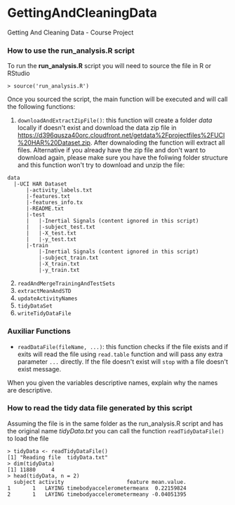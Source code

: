 GettingAndCleaningData
======================

Getting And Cleaning Data - Course Project


### How to use the run_analysis.R script
To run the **run_analysis.R** script you will need to source the file in R or RStudio

```
> source('run_analysis.R')
```

Once you sourced the script, the main function will be executed and will call the following functions: 

1. `downloadAndExtractZipFile()`: this function will create a folder _data_ locally if doesn't exist and download the data zip file in https://d396qusza40orc.cloudfront.net/getdata%2Fprojectfiles%2FUCI%20HAR%20Dataset.zip. After downaloding the function will extract all files.
Alternative if you already have the zip file and don't want to download again, please make sure you have the foliwing folder structure and this function won't try to download and unzip the file:
```
data
  |-UCI HAR Dataset
      |-activity_labels.txt
      |-features.txt
      |-features_info.tx
      |-README.txt
      |-test
      |   |-Inertial Signals (content ignored in this script)
      |   |-subject_test.txt
      |   |-X_test.txt
      |   |-y_test.txt
      |-train
          |-Inertial Signals (content ignored in this script)
          |-subject_train.txt
          |-X_train.txt
          |-y_train.txt
```
2. `readAndMergeTrainingAndTestSets`
3. `extractMeanAndSTD`
4. `updateActivityNames`
5. `tidyDataSet`
6. `writeTidyDataFile`



### Auxiliar Functions

* `readDataFile(fileName, ...)`: this function checks if the file exists and if exits will read the file using `read.table` function and will pass any extra parameter `...` directly.
If the file doesn't exist will `stop` with a file doesn't exist message.





When you given the variables descriptive names, explain why the names are descriptive.

### How to read the tidy data file generated by this script
Assuming the file is in the same folder as the run_analysis.R script and has the original name *tidyData.txt* you can call the function `readTidyDataFile()` to load the file

```
> tidyData <- readTidyDataFile()
[1] "Reading file  tidyData.txt"
> dim(tidyData)
[1] 11880     4
> head(tidyData, n = 2)
  subject activity                    feature mean.value.
1       1   LAYING timebodyaccelerometermeanx  0.22159824
2       1   LAYING timebodyaccelerometermeany -0.04051395
```


